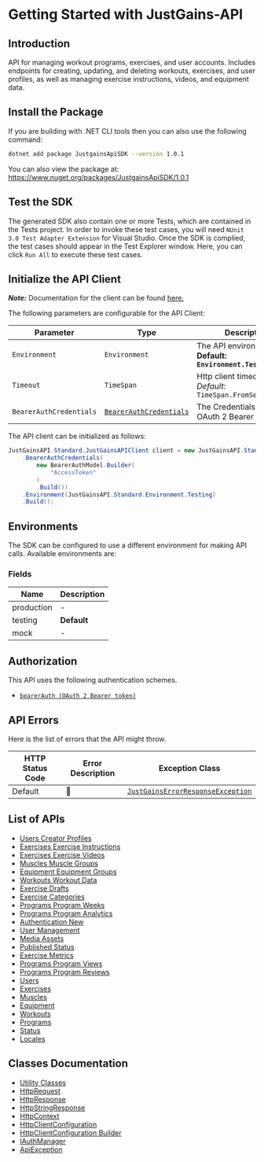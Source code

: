 
# Getting Started with JustGains-API

## Introduction

API for managing workout programs, exercises, and user accounts. Includes endpoints for creating, updating, and deleting workouts, exercises, and user profiles, as well as managing exercise instructions, videos, and equipment data.

## Install the Package

If you are building with .NET CLI tools then you can also use the following command:

```bash
dotnet add package JustgainsApiSDK --version 1.0.1
```

You can also view the package at:
https://www.nuget.org/packages/JustgainsApiSDK/1.0.1

## Test the SDK

The generated SDK also contain one or more Tests, which are contained in the Tests project. In order to invoke these test cases, you will need `NUnit 3.0 Test Adapter Extension` for Visual Studio. Once the SDK is complied, the test cases should appear in the Test Explorer window. Here, you can click `Run All` to execute these test cases.

## Initialize the API Client

**_Note:_** Documentation for the client can be found [here.](https://www.github.com/JustGains/just-gains-api-dotnet-sdk/tree/1.0.1/doc/client.md)

The following parameters are configurable for the API Client:

| Parameter | Type | Description |
|  --- | --- | --- |
| `Environment` | `Environment` | The API environment. <br> **Default: `Environment.Testing`** |
| `Timeout` | `TimeSpan` | Http client timeout.<br>*Default*: `TimeSpan.FromSeconds(100)` |
| `BearerAuthCredentials` | [`BearerAuthCredentials`](https://www.github.com/JustGains/just-gains-api-dotnet-sdk/tree/1.0.1/doc/auth/oauth-2-bearer-token.md) | The Credentials Setter for OAuth 2 Bearer token |

The API client can be initialized as follows:

```csharp
JustGainsAPI.Standard.JustGainsAPIClient client = new JustGainsAPI.Standard.JustGainsAPIClient.Builder()
    .BearerAuthCredentials(
        new BearerAuthModel.Builder(
            "AccessToken"
        )
        .Build())
    .Environment(JustGainsAPI.Standard.Environment.Testing)
    .Build();
```

## Environments

The SDK can be configured to use a different environment for making API calls. Available environments are:

### Fields

| Name | Description |
|  --- | --- |
| production | - |
| testing | **Default** |
| mock | - |

## Authorization

This API uses the following authentication schemes.

* [`bearerAuth (OAuth 2 Bearer token)`](https://www.github.com/JustGains/just-gains-api-dotnet-sdk/tree/1.0.1/doc/auth/oauth-2-bearer-token.md)

## API Errors

Here is the list of errors that the API might throw.

| HTTP Status Code | Error Description | Exception Class |
|  --- | --- | --- |
| Default | 🥲 | [`JustGainsErrorResponseException`](https://www.github.com/JustGains/just-gains-api-dotnet-sdk/tree/1.0.1/doc/models/just-gains-error-response-exception.md) |

## List of APIs

* [Users Creator Profiles](https://www.github.com/JustGains/just-gains-api-dotnet-sdk/tree/1.0.1/doc/controllers/users-creator-profiles.md)
* [Exercises Exercise Instructions](https://www.github.com/JustGains/just-gains-api-dotnet-sdk/tree/1.0.1/doc/controllers/exercises-exercise-instructions.md)
* [Exercises Exercise Videos](https://www.github.com/JustGains/just-gains-api-dotnet-sdk/tree/1.0.1/doc/controllers/exercises-exercise-videos.md)
* [Muscles Muscle Groups](https://www.github.com/JustGains/just-gains-api-dotnet-sdk/tree/1.0.1/doc/controllers/muscles-muscle-groups.md)
* [Equipment Equipment Groups](https://www.github.com/JustGains/just-gains-api-dotnet-sdk/tree/1.0.1/doc/controllers/equipment-equipment-groups.md)
* [Workouts Workout Data](https://www.github.com/JustGains/just-gains-api-dotnet-sdk/tree/1.0.1/doc/controllers/workouts-workout-data.md)
* [Exercise Drafts](https://www.github.com/JustGains/just-gains-api-dotnet-sdk/tree/1.0.1/doc/controllers/exercise-drafts.md)
* [Exercise Categories](https://www.github.com/JustGains/just-gains-api-dotnet-sdk/tree/1.0.1/doc/controllers/exercise-categories.md)
* [Programs Program Weeks](https://www.github.com/JustGains/just-gains-api-dotnet-sdk/tree/1.0.1/doc/controllers/programs-program-weeks.md)
* [Programs Program Analytics](https://www.github.com/JustGains/just-gains-api-dotnet-sdk/tree/1.0.1/doc/controllers/programs-program-analytics.md)
* [Authentication New](https://www.github.com/JustGains/just-gains-api-dotnet-sdk/tree/1.0.1/doc/controllers/authentication-new.md)
* [User Management](https://www.github.com/JustGains/just-gains-api-dotnet-sdk/tree/1.0.1/doc/controllers/user-management.md)
* [Media Assets](https://www.github.com/JustGains/just-gains-api-dotnet-sdk/tree/1.0.1/doc/controllers/media-assets.md)
* [Published Status](https://www.github.com/JustGains/just-gains-api-dotnet-sdk/tree/1.0.1/doc/controllers/published-status.md)
* [Exercise Metrics](https://www.github.com/JustGains/just-gains-api-dotnet-sdk/tree/1.0.1/doc/controllers/exercise-metrics.md)
* [Programs Program Views](https://www.github.com/JustGains/just-gains-api-dotnet-sdk/tree/1.0.1/doc/controllers/programs-program-views.md)
* [Programs Program Reviews](https://www.github.com/JustGains/just-gains-api-dotnet-sdk/tree/1.0.1/doc/controllers/programs-program-reviews.md)
* [Users](https://www.github.com/JustGains/just-gains-api-dotnet-sdk/tree/1.0.1/doc/controllers/users.md)
* [Exercises](https://www.github.com/JustGains/just-gains-api-dotnet-sdk/tree/1.0.1/doc/controllers/exercises.md)
* [Muscles](https://www.github.com/JustGains/just-gains-api-dotnet-sdk/tree/1.0.1/doc/controllers/muscles.md)
* [Equipment](https://www.github.com/JustGains/just-gains-api-dotnet-sdk/tree/1.0.1/doc/controllers/equipment.md)
* [Workouts](https://www.github.com/JustGains/just-gains-api-dotnet-sdk/tree/1.0.1/doc/controllers/workouts.md)
* [Programs](https://www.github.com/JustGains/just-gains-api-dotnet-sdk/tree/1.0.1/doc/controllers/programs.md)
* [Status](https://www.github.com/JustGains/just-gains-api-dotnet-sdk/tree/1.0.1/doc/controllers/status.md)
* [Locales](https://www.github.com/JustGains/just-gains-api-dotnet-sdk/tree/1.0.1/doc/controllers/locales.md)

## Classes Documentation

* [Utility Classes](https://www.github.com/JustGains/just-gains-api-dotnet-sdk/tree/1.0.1/doc/utility-classes.md)
* [HttpRequest](https://www.github.com/JustGains/just-gains-api-dotnet-sdk/tree/1.0.1/doc/http-request.md)
* [HttpResponse](https://www.github.com/JustGains/just-gains-api-dotnet-sdk/tree/1.0.1/doc/http-response.md)
* [HttpStringResponse](https://www.github.com/JustGains/just-gains-api-dotnet-sdk/tree/1.0.1/doc/http-string-response.md)
* [HttpContext](https://www.github.com/JustGains/just-gains-api-dotnet-sdk/tree/1.0.1/doc/http-context.md)
* [HttpClientConfiguration](https://www.github.com/JustGains/just-gains-api-dotnet-sdk/tree/1.0.1/doc/http-client-configuration.md)
* [HttpClientConfiguration Builder](https://www.github.com/JustGains/just-gains-api-dotnet-sdk/tree/1.0.1/doc/http-client-configuration-builder.md)
* [IAuthManager](https://www.github.com/JustGains/just-gains-api-dotnet-sdk/tree/1.0.1/doc/i-auth-manager.md)
* [ApiException](https://www.github.com/JustGains/just-gains-api-dotnet-sdk/tree/1.0.1/doc/api-exception.md)

